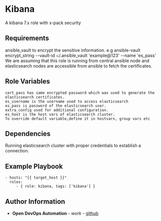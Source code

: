 Kibana
=========

A kibana 7.x role with x-pack security

Requirements
------------

ansible_vault to encrypt the sensitive information. e.g  ansible-vault encrypt_string --vault-id ~/.ansible_vault 'example@123' --name 'es_pass'
We are assuming that this role is running from central ansible node and elasticsearch nodes are accessible from ansible to fetch the certificates.


Role Variables
--------------
```
cert_pass has same encrypted password which was used to generate the elasticsearch certificates.
es_username is the username used to access elasticsearch
es_pass is password of the elasticsearch user.
extra_config used for additional configuration.
es_host is the host vars of elasticsearch cluster.
To override default variable,define it in hostvars, group vars etc
```

Dependencies
------------

Running elasticsearch cluster with proper credentials to establish a connection.

Example Playbook
----------------

    - hosts: "{{ target_host }}"
      roles:
         - { role: kibana, tags: ['kibana'] }

Author Information
------------------


* **Open DevOps Automation** - *work* - [github](https://github.com/opendevopsautomation)
